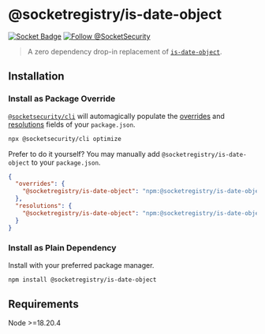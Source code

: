 # @socketregistry/is-date-object

[![Socket Badge](https://socket.dev/api/badge/npm/package/@socketregistry/is-date-object)](https://socket.dev/npm/package/@socketregistry/is-date-object)
[![Follow @SocketSecurity](https://img.shields.io/twitter/follow/SocketSecurity?style=social)](https://twitter.com/SocketSecurity)

> A zero dependency drop-in replacement of
> [`is-date-object`](https://www.npmjs.com/package/is-date-object).

## Installation

### Install as Package Override

[`@socketsecurity/cli`](https://www.npmjs.com/package/@socketsecurity/cli) will
automagically populate the
[overrides](https://docs.npmjs.com/cli/v9/configuring-npm/package-json#overrides)
and [resolutions](https://yarnpkg.com/configuration/manifest#resolutions) fields
of your `package.json`.

```sh
npx @socketsecurity/cli optimize
```

Prefer to do it yourself? You may manually add `@socketregistry/is-date-object`
to your `package.json`.

```json
{
  "overrides": {
    "@socketregistry/is-date-object": "npm:@socketregistry/is-date-object@^1"
  },
  "resolutions": {
    "@socketregistry/is-date-object": "npm:@socketregistry/is-date-object@^1"
  }
}
```

### Install as Plain Dependency

Install with your preferred package manager.

```sh
npm install @socketregistry/is-date-object
```

## Requirements

Node &gt;=18.20.4
